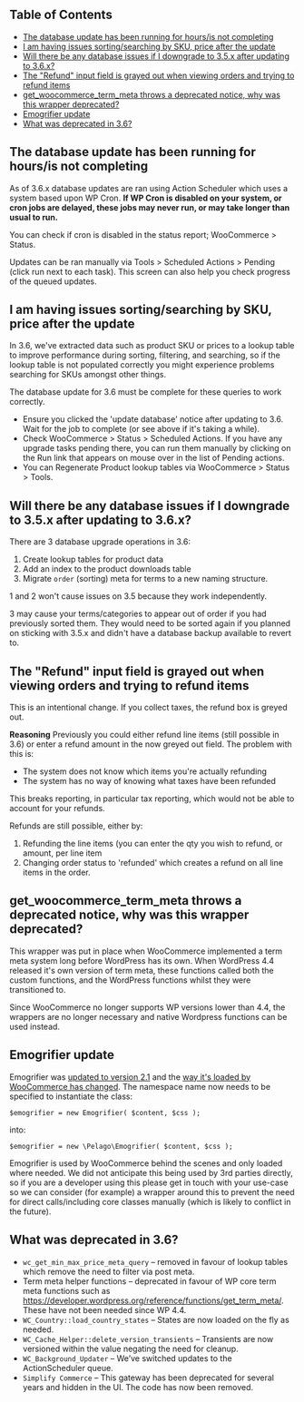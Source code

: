 <!-- START doctoc generated TOC please keep comment here to allow auto update -->
<!-- DON'T EDIT THIS SECTION, INSTEAD RE-RUN doctoc TO UPDATE -->
## Table of Contents

- [The database update has been running for hours/is not completing](#the-database-update-has-been-running-for-hoursis-not-completing)
- [I am having issues sorting/searching by SKU, price after the update](#i-am-having-issues-sortingsearching-by-sku-price-after-the-update)
- [Will there be any database issues if I downgrade to 3.5.x after updating to 3.6.x?](#will-there-be-any-database-issues-if-i-downgrade-to-35x-after-updating-to-36x)
- [The "Refund" input field is grayed out when viewing orders and trying to refund items](#the-refund-input-field-is-grayed-out-when-viewing-orders-and-trying-to-refund-items)
- [get_woocommerce_term_meta throws a deprecated notice, why was this wrapper deprecated?](#get_woocommerce_term_meta-throws-a-deprecated-notice-why-was-this-wrapper-deprecated)
- [Emogrifier update](#emogrifier-update)
- [What was deprecated in 3.6?](#what-was-deprecated-in-36)

<!-- END doctoc generated TOC please keep comment here to allow auto update -->

## The database update has been running for hours/is not completing

As of 3.6.x database updates are ran using Action Scheduler which uses a system based upon WP Cron. **If WP Cron is disabled on your system, or cron jobs are delayed, these jobs may never run, or may take longer than usual to run.**

You can check if cron is disabled in the status report; WooCommerce > Status.

Updates can be ran manually via Tools > Scheduled Actions > Pending (click run next to each task). This screen can also help you check progress of the queued updates.

## I am having issues sorting/searching by SKU, price after the update

In 3.6, we've extracted data such as product SKU or prices to a lookup table to improve performance during sorting, filtering, and searching, so if the lookup table is not populated correctly you might experience problems searching for SKUs amongst other things.

The database update for 3.6 must be complete for these queries to work correctly.

- Ensure you clicked the 'update database' notice after updating to 3.6. Wait for the job to complete (or see above if it's taking a while).
- Check WooCommerce > Status > Scheduled Actions. If you have any upgrade tasks pending there, you can run them manually by clicking on the Run link that appears on mouse over in the list of Pending actions.
- You can Regenerate Product lookup tables via WooCommerce > Status > Tools.

## Will there be any database issues if I downgrade to 3.5.x after updating to 3.6.x?

There are 3 database upgrade operations in 3.6:

1. Create lookup tables for product data
2. Add an index to the product downloads table
3. Migrate `order` (sorting) meta for terms to a new naming structure.

1 and 2 won't cause issues on 3.5 because they work independently.

3 may cause your terms/categories to appear out of order if you had previously sorted them. They would need to be sorted again if you planned on sticking with 3.5.x and didn't have a database backup available to revert to.

## The "Refund" input field is grayed out when viewing orders and trying to refund items

This is an intentional change. If you collect taxes, the refund box is greyed out. 

**Reasoning**
Previously you could either refund line items (still possible in 3.6) or enter a refund amount in the now greyed out field. The problem with this is:

- The system does not know which items you're actually refunding
- The system has no way of knowing what taxes have been refunded

This breaks reporting, in particular tax reporting, which would not be able to account for your refunds.

Refunds are still possible, either by:

1. Refunding the line items (you can enter the qty you wish to refund, or amount, per line item
2. Changing order status to 'refunded' which creates a refund on all line items in the order.

## get_woocommerce_term_meta throws a deprecated notice, why was this wrapper deprecated?

This wrapper was put in place when WooCommerce implemented a term meta system long before WordPress has its own. When WordPress 4.4 released it's own version of term meta, these functions called both the custom functions, and the WordPress functions whilst they were transitioned to.

Since WooCommerce no longer supports WP versions lower than 4.4, the wrappers are no longer necessary and native Wordpress functions can be used instead.

## Emogrifier update
Emogrifier was [updated to version 2.1](https://github.com/woocommerce/woocommerce/pull/22342) and the [way it's loaded by WooCommerce has changed](https://github.com/woocommerce/woocommerce/pull/23151). 
The namespace name now needs to be specified to instantiate the class:

```
$emogrifier = new Emogrifier( $content, $css );
```

into:

```
$emogrifier = new \Pelago\Emogrifier( $content, $css );
```

Emogrifier is used by WooCommerce behind the scenes and only loaded where needed. We did not anticipate this being used by 3rd parties directly, so if you are a developer using this please get in touch with your use-case so we can consider (for example) a wrapper around this to prevent the need for direct calls/including core classes manually (which is likely to conflict in the future).

## What was deprecated in 3.6?
- `wc_get_min_max_price_meta_query` – removed in favour of lookup tables which remove the need to filter via post meta.
- Term meta helper functions – deprecated in favour of WP core term meta functions such as https://developer.wordpress.org/reference/functions/get_term_meta/. These have not been needed since WP 4.4.
- `WC_Country::load_country_states` – States are now loaded on the fly as needed.
- `WC_Cache_Helper::delete_version_transients` – Transients are now versioned within the value negating the need for cleanup.
- `WC_Background_Updater` – We’ve switched updates to the ActionScheduler queue.
- `Simplify Commerce` – This gateway has been deprecated for several years and hidden in the UI. The code has now been removed.